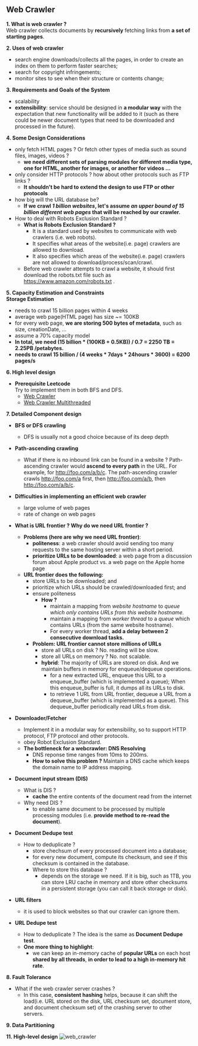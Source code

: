 ## Web Crawler

**1. What is web crawler ?**  
Web crawler collects documents by **recursively** fetching links from **a set of starting pages**.

**2. Uses of web crawler**  
- search engine downloads/collects all the pages, in order to create an index on them to perform faster searches;
- search for copyright infringements;
- monitor sites to see when their structure or contents change;

**3. Requirements and Goals of the System**
- scalability
- **extensibility**: service should be designed in **a modular way** with the expectation that new functionality will be added to it (such as there could be newer document types that need to be downloaded and processed in the future).

**4. Some Design Considerations**
- only fetch HTML pages ? Or fetch other types of media such as sound files, images, videos ?
    - **we need different sets of parsing modules for different media type, one for HTML, another for images, or another for videos ...**
- only consider HTTP protocols ? how about other protocols such as FTP links ?
    - **It shouldn't be hard to extend the design to use FTP or other protocols**
- how big will the URL database be?
    - **If we crawl _1 billion websites_, let's assume _an upper bound of 15 billion different web pages_ that will be reached by our crawler.** 
- How to deal with Robots Exclusion Standard ?
    - **What is Robots Exclusion Standard ?**
      - It is a standard used by websites to communicate with web crawlers (i.e. web robots).
      - It specifies what areas of the website(i.e. page) crawlers are allowed to download.
      - It also specifies which areas of the website(i.e. page) crawlers are not allowed to download/process/scan/crawl.
    - Before web crawler attempts to crawl a website, it should first download the robots.txt file such as https://www.amazon.com/robots.txt .

**5. Capacity Estimation and Constraints**  
**Storage Estimation**
- needs to crawl 15 billion pages within 4 weeks
- average web page(HTML page) has size ~= 100KB
- for every web page, **we are storing 500 bytes of metadata**, such as size, creationDate, ...
- assume a 70% capacity model
- **In total, we need (15 billion * (100KB + 0.5KB)) / 0.7 = 2250 TB = 2.25PB /petabytes.**
- **needs to crawl 15 billion / (4 weeks * 7days * 24hours * 3600) = 6200 pages/s**

**6. High level design**
- **Prerequisite Leetcode**  
Try to implement them in both BFS and DFS.
    - [Web Crawler](https://leetcode.com/problems/web-crawler/)
    - [Web Crawler Multithreaded](https://leetcode.com/problems/web-crawler-multithreaded/)
    
**7. Detailed Component design**
- **BFS or DFS crawling**
    - DFS is usually not a good choice because of its deep depth
- **Path-ascending crawling**
    -  What if there is no inbound link can be found in a website ? Path-ascending crawler would **ascend to every path** in the URL. For example, for http://foo.com/a/b/c. The path-ascending crawler crawls http://foo.com/a first, then http://foo.com/a/b, then http://foo.com/a/b/c.

- **Difficulties in implementing an efficient web crawler**
    - large volume of web pages
    - rate of change on web pages

- **What is URL frontier ? Why do we need URL frontier ?**  
    - **Problems (here are why we need URL frontier)**:
        - **politeness**: a web crawler should avoid sending too many requests to the same hosting server within a short period.
        - **prioritize URLs to be downloaded**: a web page from a discussion forum about Apple product vs. a web page on the Apple home page
    - **URL frontier does the following:**
        - store URLs to be downloaded; and
        - prioritize which URLs should be crawled/downloaded first; and
        - ensure politeness
            - **How ?**
                - maintain a mapping from _website hostname_ to _queue which only contains URLs from this website hostname._
                - maintain a mapping from _worker thread_ to a _queue_ which contains URLs (from the same website hostname).
                - For every worker thread, **add a delay between 2 consecutive download tasks.**
        - **Problem: URL frontier cannot store millions of URLs**
            - store all URLs on disk ? No. reading will be slow. 
            - store all URLs on memory ? No. not scalable.
            - **hybrid**: The majority of URLs are stored on disk. And we maintain buffers in memory for enqueue/dequeue operations.
                - for a new extracted URL, enqueue this URL to a enqueue_buffer (which is implemented a queue); When this enqueue_buffer is full, it dumps all its URLs to disk.
                - to retrieve 1 URL from URL frontier, dequeue a URL from a dequeue_buffer (which is implemented as a queue). This dequeue_buffer periodically read URLs from disk.

- **Downloader/Fetcher**
    - Implement it in a modular way for extensibility, so to support HTTP protocol, FTP protocol and other protocols.
    - obey Robot Exclusion Standard.
    - **The bottleneck for a webcrawler: DNS Resolving**
        - DNS reponse time ranges from 10ms to 200ms.
        - **How to solve this problem ?** Maintain a DNS cache which keeps the domain name to IP address mapping.

- **Document input stream (DIS)**
    - What is DIS ?
        - **cache** the entire contents of the document read from the internet  
    - Why need DIS ?
        - to enable same document to be processed by multiple processing modules (i.e. **provide method to re-read the document**).

- **Document Dedupe test**
    - How to deduplicate ?
        - store chechsum of every processed document into a database;
        - for every new document, compute its checksum, and see if this checksum is contained in the database.
        - Where to store this database ?
            - depends on the storage we need. If it is big, such as 1TB, you can store LRU cache in memory and store other checksums in a persistent storage (you can call it back storage or disk).

- **URL filters**
    - it is used to block websites so that our crawler can ignore them.

- **URL Dedupe test**
    - How to deduplicate ? The idea is the same as **Document Dedupe test**.
    - **One more thing to highlight**: 
        - we can keep an in-memory cache of **popular URLs** on each host **shared by all threads**, **in order to lead to a high in-memory hit rate**.

**8. Fault Tolerance**
- What if the web crawler server crashes ?
    - In this case, **consistent hashing** helps, because it can shift the load(i.e. URL stored on the disk, URL checksum set, document store, and document checksum set) of the crashing server to other servers. 

**9. Data Partitioning**


**11. High-level design**
![web_crawler](https://user-images.githubusercontent.com/26174882/155469610-a2aecd5d-bc59-482d-83d0-0780f3ff1564.png)
